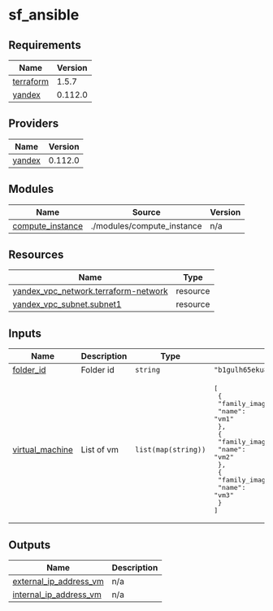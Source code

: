 # sf_ansible

<!-- BEGIN_TF_DOCS -->
## Requirements

| Name | Version |
|------|---------|
| <a name="requirement_terraform"></a> [terraform](#requirement\_terraform) | 1.5.7 |
| <a name="requirement_yandex"></a> [yandex](#requirement\_yandex) | 0.112.0 |

## Providers

| Name | Version |
|------|---------|
| <a name="provider_yandex"></a> [yandex](#provider\_yandex) | 0.112.0 |

## Modules

| Name | Source | Version |
|------|--------|---------|
| <a name="module_compute_instance"></a> [compute\_instance](#module\_compute\_instance) | ./modules/compute_instance | n/a |

## Resources

| Name | Type |
|------|------|
| [yandex_vpc_network.terraform-network](https://registry.terraform.io/providers/yandex-cloud/yandex/0.112.0/docs/resources/vpc_network) | resource |
| [yandex_vpc_subnet.subnet1](https://registry.terraform.io/providers/yandex-cloud/yandex/0.112.0/docs/resources/vpc_subnet) | resource |

## Inputs

| Name | Description | Type | Default | Required |
|------|-------------|------|---------|:--------:|
| <a name="input_folder_id"></a> [folder\_id](#input\_folder\_id) | Folder id | `string` | `"b1gulh65eku8gtil8j4u"` | no |
| <a name="input_virtual_machine"></a> [virtual\_machine](#input\_virtual\_machine) | List of vm | `list(map(string))` | <pre>[<br>  {<br>    "family_image": "ubuntu-2204-lts",<br>    "name": "vm1"<br>  },<br>  {<br>    "family_image": "ubuntu-2204-lts",<br>    "name": "vm2"<br>  },<br>  {<br>    "family_image": "centos-stream-8",<br>    "name": "vm3"<br>  }<br>]</pre> | no |

## Outputs

| Name | Description |
|------|-------------|
| <a name="output_external_ip_address_vm"></a> [external\_ip\_address\_vm](#output\_external\_ip\_address\_vm) | n/a |
| <a name="output_internal_ip_address_vm"></a> [internal\_ip\_address\_vm](#output\_internal\_ip\_address\_vm) | n/a |
<!-- END_TF_DOCS -->

